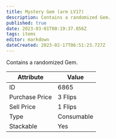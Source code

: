 ```yaml
---
title: Mystery Gem (arm LV17)
description: Contains a randomized Gem.
published: true
date: 2023-03-01T00:19:37.856Z
tags: items
editor: markdown
dateCreated: 2023-02-17T06:51:23.727Z
---
```


Contains a randomized Gem.

|Attribute|Value|
|-|-|
|ID|6865|
|Purchase Price|3 Flips|
|Sell Price|1 Flips|
|Type|Consumable|
|Stackable|Yes|

